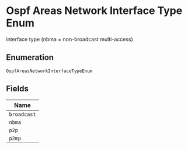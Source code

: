 
# Ospf Areas Network Interface Type Enum

interface type (nbma = non-broadcast multi-access)

## Enumeration

`OspfAreasNetworkInterfaceTypeEnum`

## Fields

| Name |
|  --- |
| `broadcast` |
| `nbma` |
| `p2p` |
| `p2mp` |

